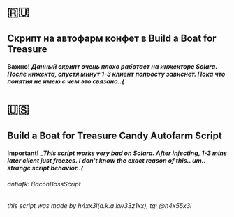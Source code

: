 # 🇷🇺

## Скрипт на автофарм конфет в Build a Boat for Treasure

#### **Важно!** _Данный скрипт очень плохо работает на инжекторе **Solara**. После инжекта, спустя минут 1-3 клиент попросту зависнет. Пока что понятия не имею с чем это связано..(_


# 🇺🇸

## Build a Boat for Treasure Candy Autofarm Script

#### **Important!** __This script works very bad on **Solara**. After injecting, 1-3 mins later client just freezes. I don't know the exact reason of this.. um.. strange script behavior..(_

###### _antiafk: BaconBossScript_

###### _this script was made by h4xx3l(a.k.a kw33z1xx), tg: @h4x55x3l_
